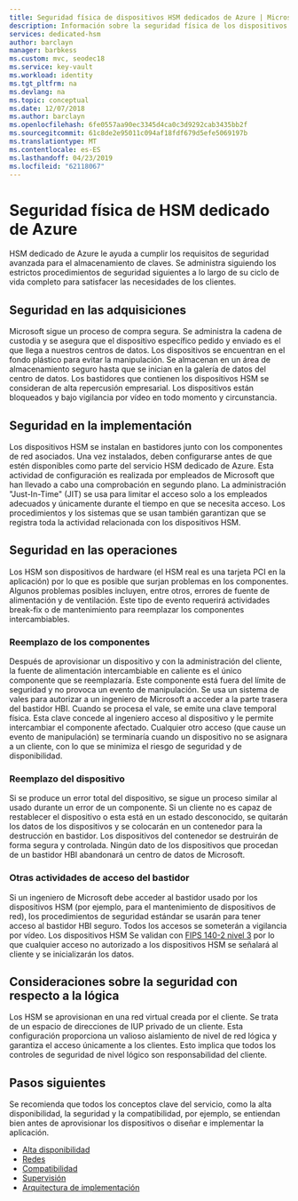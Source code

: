 ```yaml
---
title: Seguridad física de dispositivos HSM dedicados de Azure | Microsoft Docs
description: Información sobre la seguridad física de los dispositivos HSM dedicados de Azure en centros de datos
services: dedicated-hsm
author: barclayn
manager: barbkess
ms.custom: mvc, seodec18
ms.service: key-vault
ms.workload: identity
ms.tgt_pltfrm: na
ms.devlang: na
ms.topic: conceptual
ms.date: 12/07/2018
ms.author: barclayn
ms.openlocfilehash: 6fe0557aa90ec3345d4ca0c3d9292cab3435bb2f
ms.sourcegitcommit: 61c8de2e95011c094af18fdf679d5efe5069197b
ms.translationtype: MT
ms.contentlocale: es-ES
ms.lasthandoff: 04/23/2019
ms.locfileid: "62118067"
---
```

# <a name="azure-dedicated-hsm-physical-security"></a>Seguridad física de HSM dedicado de Azure

HSM dedicado de Azure le ayuda a cumplir los requisitos de seguridad avanzada para el almacenamiento de claves. Se administra siguiendo los estrictos procedimientos de seguridad siguientes a lo largo de su ciclo de vida completo para satisfacer las necesidades de los clientes.

## <a name="security-through-procurement"></a>Seguridad en las adquisiciones

Microsoft sigue un proceso de compra segura. Se administra la cadena de custodia y se asegura que el dispositivo específico pedido y enviado es el que llega a nuestros centros de datos. Los dispositivos se encuentran en el fondo plástico para evitar la manipulación. Se almacenan en un área de almacenamiento seguro hasta que se inician en la galería de datos del centro de datos.  Los bastidores que contienen los dispositivos HSM se consideran de alta repercusión empresarial. Los dispositivos están bloqueados y bajo vigilancia por vídeo en todo momento y circunstancia.

## <a name="security-through-deployment"></a>Seguridad en la implementación

Los dispositivos HSM se instalan en bastidores junto con los componentes de red asociados. Una vez instalados, deben configurarse antes de que estén disponibles como parte del servicio HSM dedicado de Azure. Esta actividad de configuración es realizada por empleados de Microsoft que han llevado a cabo una comprobación en segundo plano. La administración "Just-In-Time" (JIT) se usa para limitar el acceso solo a los empleados adecuados y únicamente durante el tiempo en que se necesita acceso. Los procedimientos y los sistemas que se usan también garantizan que se registra toda la actividad relacionada con los dispositivos HSM.

## <a name="security-in-operations"></a>Seguridad en las operaciones

Los HSM son dispositivos de hardware (el HSM real es una tarjeta PCI en la aplicación) por lo que es posible que surjan problemas en los componentes. Algunos problemas posibles incluyen, entre otros, errores de fuente de alimentación y de ventilación. Este tipo de evento requerirá actividades break-fix o de mantenimiento para reemplazar los componentes intercambiables.

### <a name="component-replacement"></a>Reemplazo de los componentes

Después de aprovisionar un dispositivo y con la administración del cliente, la fuente de alimentación intercambiable en caliente es el único componente que se reemplazaría. Este componente está fuera del límite de seguridad y no provoca un evento de manipulación. Se usa un sistema de vales para autorizar a un ingeniero de Microsoft a acceder a la parte trasera del bastidor HBI. Cuando se procesa el vale, se emite una clave temporal física. Esta clave concede al ingeniero acceso al dispositivo y le permite intercambiar el componente afectado. Cualquier otro acceso (que cause un evento de manipulación) se terminaría cuando un dispositivo no se asignara a un cliente, con lo que se minimiza el riesgo de seguridad y de disponibilidad.  

### <a name="device-replacement"></a>Reemplazo del dispositivo

Si se produce un error total del dispositivo, se sigue un proceso similar al usado durante un error de un componente. Si un cliente no es capaz de restablecer el dispositivo o esta está en un estado desconocido, se quitarán los datos de los dispositivos y se colocarán en un contenedor para la destrucción en bastidor. Los dispositivos del contenedor se destruirán de forma segura y controlada. Ningún dato de los dispositivos que procedan de un bastidor HBI abandonará un centro de datos de Microsoft.

### <a name="other-rack-access-activities"></a>Otras actividades de acceso del bastidor

Si un ingeniero de Microsoft debe acceder al bastidor usado por los dispositivos HSM (por ejemplo, para el mantenimiento de dispositivos de red), los procedimientos de seguridad estándar se usarán para tener acceso al bastidor HBI seguro. Todos los accesos se someterán a vigilancia por vídeo. Los dispositivos HSM Se validan con [FIPS 140-2 nivel 3](https://nvlpubs.nist.gov/nistpubs/FIPS/NIST.FIPS.140-2.pdf) por lo que cualquier acceso no autorizado a los dispositivos HSM se señalará al cliente y se inicializarán los datos.

## <a name="logical-level-security-considerations"></a>Consideraciones sobre la seguridad con respecto a la lógica

Los HSM se aprovisionan en una red virtual creada por el cliente. Se trata de un espacio de direcciones de IUP privado de un cliente.  Esta configuración proporciona un valioso aislamiento de nivel de red lógica y garantiza el acceso únicamente a los clientes. Esto implica que todos los controles de seguridad de nivel lógico son responsabilidad del cliente.

## <a name="next-steps"></a>Pasos siguientes

Se recomienda que todos los conceptos clave del servicio, como la alta disponibilidad, la seguridad y la compatibilidad, por ejemplo, se entiendan bien antes de aprovisionar los dispositivos o diseñar e implementar la aplicación.

* [Alta disponibilidad](high-availability.md)
* [Redes](networking.md)
* [Compatibilidad](supportability.md)
* [Supervisión](monitoring.md)
* [Arquitectura de implementación](deployment-architecture.md)